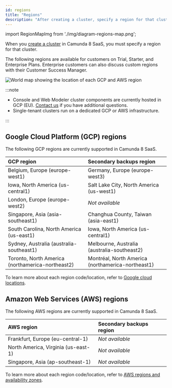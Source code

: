 ```yaml
---
id: regions
title: "Regions"
description: "After creating a cluster, specify a region for that cluster. Read on for details of Google Cloud Platform regions currently supported in Camunda 8 SaaS."
---
```


import RegionMapImg from './img/diagram-regions-map.png';

When you [create a cluster](/components/console/manage-clusters/create-cluster.md) in Camunda 8 SaaS, you must specify a region for that cluster.

The following regions are available for customers on Trial, Starter, and Enterprise Plans. Enterprise customers can also discuss custom regions with their Customer Success Manager.

<img src={RegionMapImg} alt="World map showing the location of each GCP and AWS region" class="img-noborder"/>

:::note

- Console and Web Modeler cluster components are currently hosted in GCP (EU). [Contact us](/reference/contact.md) if you have additional questions.
- Single-tenant clusters run on a dedicated GCP or AWS infrastructure.

:::

## Google Cloud Platform (GCP) regions

The following GCP regions are currently supported in Camunda 8 SaaS.

| GCP region                                       | Secondary backups region                          |
| :----------------------------------------------- | :------------------------------------------------ |
| Belgium, Europe (europe-west1)                   | Germany, Europe (europe-west3)                    |
| Iowa, North America (us-central1)                | Salt Lake City, North America (us-west1)          |
| London, Europe (europe-west2)                    | _Not available_                                   |
| Singapore, Asia (asia-southeast1)                | Changhua County, Taiwan (asia-east1)              |
| South Carolina, North America (us-east1)         | Iowa, North America (us-central1)                 |
| Sydney, Australia (australia-southeast1)         | Melbourne, Australia (australia-southeast2)       |
| Toronto, North America (northamerica-northeast2) | Montréal, North America (northamerica-northeast1) |

To learn more about each region code/location, refer to [Google cloud locations](https://cloud.google.com/about/locations).

## Amazon Web Services (AWS) regions

The following AWS regions are currently supported in Camunda 8 SaaS.

| AWS region                          | Secondary backups region |
| :---------------------------------- | :----------------------- |
| Frankfurt, Europe (eu-central-1)    | _Not available_          |
| North America, Virginia (us-east-1) | _Not available_          |
| Singapore, Asia (ap-southeast-1)    | _Not available_          |

To learn more about each region code/location, refer to [AWS regions and availability zones](https://aws.amazon.com/about-aws/global-infrastructure/regions_az/).
